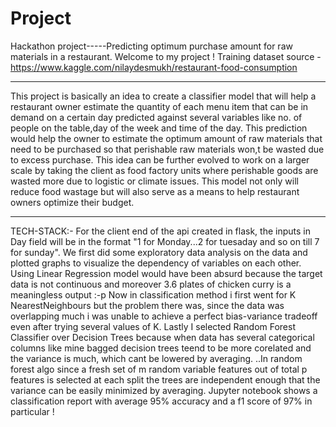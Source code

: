 # Project
Hackathon project-----Predicting optimum purchase amount for raw materials in a restaurant.
Welcome to my project !
Training dataset source - https://www.kaggle.com/nilaydesmukh/restaurant-food-consumption
*****************************************************************************************************************************************************************
This project is basically an idea to create a classifier model that will help a restaurant owner estimate the quantity of each menu item that can be in demand on a certain day predicted against several variables like no. of people on the table,day of the week and time of the day.
This prediction would help the owner to estimate the optimum amount of raw materials that need to be purchased so that perishable raw materials won,t be wasted due to excess purchase.
This idea can be further evolved to work on a larger scale by taking the client as food factory units where perishable goods are wasted more due to logistic or climate issues.
This model not only will reduce food wastage but will also serve as a means to help restaurant owners optimize their budget.

*****************************************************************************************************************************************************************
TECH-STACK:-
 For the client end of the api created in flask, the inputs in Day field will be in the format "1 for Monday...2 for tuesaday and so on till 7 for sunday".
 We first did some exploratory data analysis on the data and plotted graphs to visualize the dependency of variables on each other.
 Using Linear Regression model would have been absurd because the target data is not continuous and moreover 3.6 plates of chicken curry is a meaningless output :-p
 Now in classification method i first went for K NearestNeighbours but the problem there was, since the data was overlapping much i was unable to achieve a perfect bias-variance tradeoff even after trying several values of K.
 Lastly I selected Random Forest Classifier over Decision Trees because when data has several categorical columns like mine bagged decision trees teend to be more corelated and the variance is much, which cant be lowered by averaging.
 ..In random forest algo since a fresh set of m random variable features out of total p features is selected at each split the trees are independent enough that the variance can be easily minimized by averaging.
 Jupyter notebook shows a classification report with average 95% accuracy and a f1 score of 97% in particular !
 
